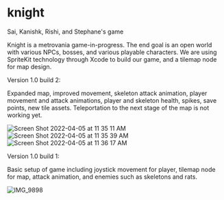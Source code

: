 # knight
Sai, Kanishk, Rishi, and Stephane's game

Knight is a metrovania game-in-progress. The end goal is an open world with various NPCs, bosses, and various playable characters. We are using SpriteKit technology through Xcode to build our game, and a tilemap node for map design. 

Version 1.0 build 2: 

Expanded map, improved movement, skeleton attack animation, player movement and attack animations, player and skeleton health, spikes, save points, new tile assets. Teleportation to the next stage of the map is not working yet. 

![Screen Shot 2022-04-05 at 11 35 11 AM](https://user-images.githubusercontent.com/61213336/161853773-132725f0-2f98-401e-b915-3ae8f10d28da.png)
![Screen Shot 2022-04-05 at 11 35 39 AM](https://user-images.githubusercontent.com/61213336/161853784-e2761e66-ea9d-4fd0-bc70-896b1dc83185.png)
![Screen Shot 2022-04-05 at 11 36 17 AM](https://user-images.githubusercontent.com/61213336/161853790-7d11b840-d5ec-4bfc-a0a2-ec037e2ae36d.png)

Version 1.0 build 1:

Basic setup of game including joystick movement for player, tilemap node for map, attack animation, and enemies such as skeletons and rats. 

![IMG_9898](https://user-images.githubusercontent.com/61213336/161854870-9a64ff34-d154-4a49-81c1-9c6a9a1cd3cd.jpg)
